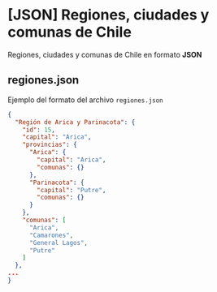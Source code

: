 # [JSON] Regiones, ciudades y comunas de Chile
Regiones, ciudades y comunas de Chile en formato **JSON**

## regiones.json
Ejemplo del formato del archivo `regiones.json`
```json
{
  "Región de Arica y Parinacota": {
    "id": 15,
    "capital": "Arica",
    "provincias": {
      "Arica": {
        "capital": "Arica",
        "comunas": {}
      },
      "Parinacota": {
        "capital": "Putre",
        "comunas": {}
      }
    },
    "comunas": [
      "Arica",
      "Camarones",
      "General Lagos",
      "Putre"
    ]
  },
...
}
```
